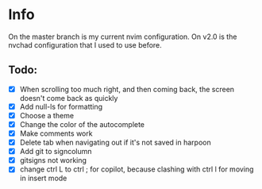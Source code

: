 # Info
On the master branch is my current nvim configuration. On v2.0 is the nvchad configuration that I used to use before.

## Todo:
- [x] When scrolling too much right, and then coming back, the screen doesn't come back as quickly
- [x] Add null-ls for formatting
- [x] Choose a theme
- [x] Change the color of the autocomplete
- [x] Make comments work
- [x] Delete tab when navigating out if it's not saved in harpoon
- [x] Add git to signcolumn
- [x] gitsigns not working
- [x] change ctrl L to ctrl ; for copilot, because clashing with ctrl l for moving in insert mode
